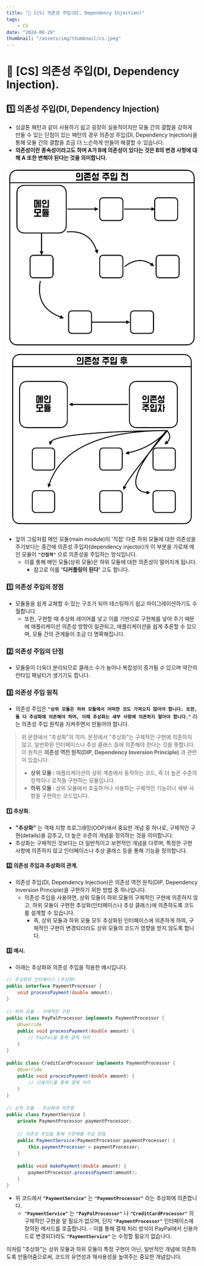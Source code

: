 ```yaml
---
title: "💾 [CS] 의존성 주입(DI, Dependency Injection)"
tags:
    - CS
date: "2024-08-29"
thumbnail: "/assets/img/thumbnail/cs.jpeg"
---
```


# 💾  [CS] 의존성 주입(DI, Dependency Injection).

## 1️⃣ 의존성 주입(DI, Dependency Injection)
- 싱글톤 패턴과 같이 사용하기 쉽고 굉장히 실용적이지만 모듈 간의 결합을 강하게 만들 수 있는 단점이 있는 패턴의 경우 의존성 주입(DI, Dependency Injection)을 통해 모듈 간의 결합을 조금 더 느슨하게 만들어 해결할 수 있습니다.
- **의존성이란 종속성이라고도 하며 A가 B에 의존성이 있다는 것은 B의 변경 사항에 대해 A 또한 변해야 된다는 것을 의미합니다.**

<img src = "https://github.com/devKobe24/images2/blob/main/CS_IMG/Before-Inject-di.png?raw=true">
<img src = "https://github.com/devKobe24/images2/blob/main/CS_IMG/After-Inject-di.png?raw=true">

- 앞의 그림처럼 메인 모듈(main module)이 '직접' 다른 하위 모듈에 대한 의존성을 주기보다는 중간에 의존성 주입자(dependency injector)가 이 부분을 가로채 메인 모듈이 **`"간접적"`** 으로 의존성을 주입하는 방식입니다.
    - 이를 통해 메인 모듈(상위 모듈)은 하위 모듈에 대한 의존성이 떨어지게 됩니다.
        - 참고로 이를 **'디커플링이 된다'** 고도 합니다.

### 1️⃣ 의존성 주입의 장점
- 모듈들을 쉽게 교체할 수 있는 구조가 되어 테스팅하기 쉽고 마이그레이션하기도 수월합니다.
    - 또한, 구현할 때 추상화 레이어를 넣고 이를 기반으로 구현체를 넣어 주기 때문에 애플리케이션 의존성 방향이 일관되고, 애플리케이션을 쉽게 추론할 수 있으며, 모듈 간의 관계들이 조금 더 명확해집니다.

### 2️⃣ 의존성 주입의 단점
- 모듈들이 더욱더 분리되므로 클래스 수가 늘어나 복잡성이 증가될 수 있으며 약간의 런타임 페널티가 생기기도 합니다.

### 3️⃣ 의존성 주입 원칙
- 의존성 주입은 **`"상위 모듈은 하위 모듈에서 어떠한 것도 가져오지 않아야 합니다. 또한, 둘 다 추상화에 의존해야 하며, 이때 추상화는 세부 사항에 의존하지 말아야 합니다."`** 라는 의존성 주입 원칙을 지켜주면서 만들어야 합니다.

> 위 문장에서 "추상화"의 의미.
> 문장에서 "추상화"는 구체적인 구현에 의존하지 않고, 일반화된 인터페이스나 추상 클래스 등에 의존해야 한다는 것을 뜻합니다.
> 이 원칙은 **의존성 역전 원칙(DIP, Dependency Inversion Principle)** 과 관련이 있습니다.
> - **상위 모듈 :** 애플리케이션의 상위 계층에서 동작하는 코드, 즉 더 높은 수준의 정책이나 로직을 구현하는 모듈입니다.
> - **하위 모듈 :** 상위 모듈에서 호출하거나 사용하는 구체적인 기능이나 세부 사항을 구현하는 코드입니다.

#### 1️⃣ 추상화.
- **"추상화"** 는 객채 지향 프로그래밍(OOP)애서 중요한 개념 중 하나로, 구체적인 구현(details)을 감추고, 더 높은 수준의 개념을 정의하는 것을 의미합니다.
- 추상화는 구체적인 것보다는 더 일반적이고 보편적인 개념을 다루며, 특정한 구현 사항에 의존하지 않고 인터페이스나 추상 클래스 등을 통해 기능을 정의합니다.

#### 2️⃣ 의존성 주입과 추상화의 관계.
- 의존성 주입(DI, Dependency Injection)은 의존성 역전 원칙(DIP, Dependency Inversion Principle)을 구현하기 위한 방법 중 하나입니다.
    - 의존성 주입을 사용하면, 상위 모듈이 하위 모듈의 구체적인 구현에 의존하지 않고, 하위 모듈이 구현한 추상화(인터페이스나 추상 클래스)에 의존하도록 코드를 설계할 수 있습니다.
        - 즉, 상위 모듈과 하위 모듈 모두 추상화된 인터페이스에 의존하게 하여, 구체적인 구현이 변경되더라도 상위 모듈의 코드가 영향을 받지 않도록 합니다.

#### 3️⃣ 예시.
- 아래는 추상화와 의존성 주입을 적용한 예시입니다.

```java
// 추상화된 인터페이스 (추상화)
public interface PaymentProcessor {
    void processPayment(double amount);
}

// 하위 모듈 - 구체적인 구현
public class PayPalProcessor implements PaymentProcessor {
    @Override
    public void processPayment(double amount) {
        // PayPal을 통해 결제 처리
    }
}

public class CreditCardProcessor implements PaymentProcessor {
    @Override
    public void processPayment(double amount) {
        // 신용카드를 통해 결제 처리
    }
}

// 상위 모듈 - 추상화에 의존함
public class PaymentService {
    private PaymentProcessor paymentProcessor;
    
    // 의존성 주입을 통해 구현체를 주입 받음
    public PaymentService(PaymentProcessor paymentProcessor) {
        this.paymentProcessor = paymentProcessor;
    }
    
    public void makePayment(double amount) {
        paymentProcessor.processPayment(amount);
    }
}
```

- 위 코드에서 **`"PaymentService"`** 는 **`"PaymentProcessor"`** 라는 추상화에 의존합니다.
    - **`"PaymentService"`** 는 **`"PayPalProcessor"`** 나 **`"CreditCardProcessor"`** 의 구체적인 구현을 알 필요가 없으며, 단지 **`"PaymentProcessor"`** 인터페이스에 정의된 메서드를 호출합니다.
            - 이를 통해 결제 처리 방식이 PayPal에서 신용카드로 변경되더라도 **`"PaymentService"`** 는 수정할 필요가 없습나다.

이처럼 "추상화"는 상위 모듈과 하위 모듈이 특정 구현이 아닌, 일반적인 개념에 의존하도록 만들어줌으로써, 코드의 유연성과 재사용성을 높여주는 중요한 개념입니다.
